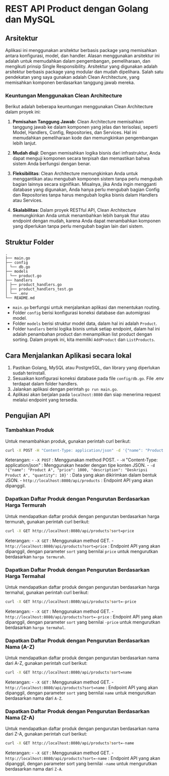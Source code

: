 # REST API Product dengan Golang dan MySQL

## Arsitektur
Aplikasi ini menggunakan arsitektur berbasis package yang memisahkan antara konfigurasi, model, dan handler. Alasan menggunakan arsitektur ini adalah untuk memudahkan dalam pengembangan, pemeliharaan, dan mengikuti prinsip Single Responsibility. Arsitektur yang digunakan adalah arsitektur berbasis package yang modular dan mudah dipelihara. Salah satu pendekatan yang saya gunakan adalah Clean Architecture, yang memisahkan komponen berdasarkan tanggung jawab mereka.
### Keuntungan Menggunakan Clean Architecture
Berikut adalah beberapa keuntungan menggunakan Clean Architecture dalam proyek ini:
1. **Pemisahan Tanggung Jawab**: Clean Architecture memisahkan tanggung jawab ke dalam komponen yang jelas dan terisolasi, seperti Model, Handlers, Config, Repositories, dan Services. Hal ini memudahkan pemeliharaan kode dan memungkinkan pengembangan lebih lanjut.

2. **Mudah diuji**: Dengan memisahkan logika bisnis dari infrastruktur, Anda dapat menguji komponen secara terpisah dan memastikan bahwa sistem Anda berfungsi dengan benar.

3. **Fleksibilitas**: Clean Architecture memungkinkan Anda untuk menggantikan atau mengubah komponen sistem tanpa perlu mengubah bagian lainnya secara signifikan. Misalnya, jika Anda ingin mengganti database yang digunakan, Anda hanya perlu mengubah bagian Config dan Repositories tanpa harus mengubah logika bisnis dalam Handlers atau Services.

4. **Skalabilitas**: Dalam proyek RESTful API, Clean Architecture memungkinkan Anda untuk menambahkan lebih banyak fitur atau endpoint dengan mudah, karena Anda dapat menambahkan komponen yang diperlukan tanpa perlu mengubah bagian lain dari sistem.

## Struktur Folder
```Proyek ini memiliki struktur folder berikut:
.
├── main.go
├── config
│ └── db.go
├── models
│ └── product.go
├── handlers
│ ├── product_handlers.go
│ ├── product_handlers_test.go
│ └── .env  
└── README.md
```

- `main.go` berfungsi untuk menjalankan aplikasi dan menentukan routing.
- Folder `config` berisi konfigurasi koneksi database dan automigrasi model.
- Folder `models` berisi struktur model data, dalam hal ini adalah `Product`.
- Folder `handlers` berisi logika bisnis untuk setiap endpoint, dalam hal ini adalah penambahan product dan menampilkan list product dengan sorting. Dalam proyek ini, kita memiliki `AddProduct` dan `ListProducts`.

## Cara Menjalankan Aplikasi secara lokal
1. Pastikan Golang, MySQL atau PostgreSQL, dan library yang diperlukan sudah terinstall.
2. Sesuaikan konfigurasi koneksi database pada file `config/db.go`. File .env terdapat dalam folder handlers.
3. Jalankan aplikasi dengan perintah `go run main.go`.
4. Aplikasi akan berjalan pada `localhost:8080` dan siap menerima request melalui endpoint yang tersedia.


## Pengujian API
### Tambahkan Produk
Untuk menambahkan produk, gunakan perintah curl berikut:

```bash
curl -X POST -H "Content-Type: application/json" -d '{"name": "Product A", "price": 1000, "description": "Deskripsi Product A", "quantity": 10}' http://localhost:8080/api/products
```

Keterangan:
    - `-X POST` : Menggunakan method POST.
    - `-H` "Content-Type: application/json" : Menggunakan header dengan tipe konten JSON.
    - `-d '{"name": "Product A", "price": 1000, "description": "Deskripsi Product A", "quantity": 10}'` : Data yang akan dikirimkan dalam bentuk JSON.
    - `http://localhost:8080/api/products` : Endpoint API yang akan dipanggil.

### Dapatkan Daftar Produk dengan Pengurutan Berdasarkan Harga Termurah

Untuk mendapatkan daftar produk dengan pengurutan berdasarkan harga termurah, gunakan perintah curl berikut:

```bash
curl -X GET http://localhost:8080/api/products?sort=price
```

Keterangan:
    - `-X GET` : Menggunakan method GET.
    - `http://localhost:8080/api/products?sort=price` : Endpoint API yang akan dipanggil, dengan parameter `sort` yang bernilai `price` untuk mengurutkan berdasarkan `harga termurah`.

### Dapatkan Daftar Produk dengan Pengurutan Berdasarkan Harga Termahal

Untuk mendapatkan daftar produk dengan pengurutan berdasarkan harga termahal, gunakan perintah curl berikut:

```bash
curl -X GET http://localhost:8080/api/products?sort=-price
```
Keterangan:
    - `-X GET` : Menggunakan method GET.
    - `http://localhost:8080/api/products?sort=-price` : Endpoint API yang akan dipanggil, dengan parameter `sort` yang bernilai `-price` untuk mengurutkan berdasarkan `harga termahal`.

### Dapatkan Daftar Produk dengan Pengurutan Berdasarkan Nama (A-Z)

Untuk mendapatkan daftar produk dengan pengurutan berdasarkan nama dari A-Z, gunakan perintah curl berikut:

```bash
curl -X GET http://localhost:8080/api/products?sort=name
```
Keterangan:
    - `-X GET` : Menggunakan method GET.
    - `http://localhost:8080/api/products?sort=name` : Endpoint API yang akan dipanggil, dengan parameter `sort` yang bernilai `name` untuk mengurutkan berdasarkan nama dari `A-Z`.

### Dapatkan Daftar Produk dengan Pengurutan Berdasarkan Nama (Z-A)

Untuk mendapatkan daftar produk dengan pengurutan berdasarkan nama dari Z-A, gunakan perintah curl berikut:

```bash
curl -X GET http://localhost:8080/api/products?sort=-name
```
Keterangan:
    - `-X GET` : Menggunakan method GET.
    - `http://localhost:8080/api/products?sort=-name` : Endpoint API yang akan dipanggil, dengan parameter sort yang bernilai `-name` untuk mengurutkan berdasarkan nama dari `Z-A`.
